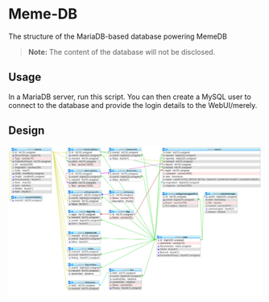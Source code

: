 # Meme-DB
The structure of the MariaDB-based database powering MemeDB

> **Note:** The content of the database will not be disclosed.

## Usage
In a MariaDB server, run this script. You can then create a MySQL user to connect to the database and provide the login details to the WebUI/merely.

## Design
![Database Design Graph](design.png)